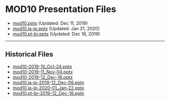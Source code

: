 <!--
This is a machine generated file,
and should not be edited,
as it will be overwritten with future updates.

If you have questions around this process
please contact Scott Cate
-->

# MOD10 Presentation Files

- [mod10.pptx](https://globaleventcdn.blob.core.windows.net/assets/mod/mod10/mod10.pptx) (Updated: Dec 11, 2019)
- [mod10.ja-jp.pptx](https://globaleventcdn.blob.core.windows.net/assets/mod/mod10/mod10.ja-jp.pptx) (Updated: Jan 21, 2020)
- [mod10.pt-br.pptx](https://globaleventcdn.blob.core.windows.net/assets/mod/mod10/mod10.pt-br.pptx) (Updated: Dec 16, 2019)
---
## Historical Files
- [mod10-2019-10_Oct-24.pptx](https://globaleventcdn.blob.core.windows.net/assets/mod/mod10/mod10-2019-10_Oct-24.pptx)
- [mod10-2019-11_Nov-04.pptx](https://globaleventcdn.blob.core.windows.net/assets/mod/mod10/mod10-2019-11_Nov-04.pptx)
- [mod10-2019-12_Dec-18.pptx](https://globaleventcdn.blob.core.windows.net/assets/mod/mod10/mod10-2019-12_Dec-18.pptx)
- [mod10.ja-jp-2019-12_Dec-06.pptx](https://globaleventcdn.blob.core.windows.net/assets/mod/mod10/mod10.ja-jp-2019-12_Dec-06.pptx)
- [mod10.ja-jp-2020-01_Jan-22.pptx](https://globaleventcdn.blob.core.windows.net/assets/mod/mod10/mod10.ja-jp-2020-01_Jan-22.pptx)
- [mod10.pt-br-2019-12_Dec-18.pptx](https://globaleventcdn.blob.core.windows.net/assets/mod/mod10/mod10.pt-br-2019-12_Dec-18.pptx)


